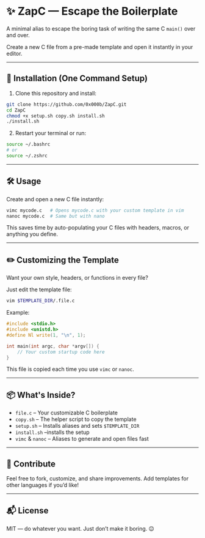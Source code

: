 # ✨ ZapC — Escape the Boilerplate

A minimal alias to escape the boring task of writing the same C `main()` over and over.

Create a new C file from a pre-made template and open it instantly in your editor.

---

## 🚀 Installation (One Command Setup)

1. Clone this repository and install:

```bash
git clone https://github.com/0x000b/ZapC.git
cd ZapC 
chmod +x setup.sh copy.sh install.sh
./install.sh
```

2. Restart your terminal or run:

```bash
source ~/.bashrc
# or
source ~/.zshrc
```

---

## 🛠️ Usage

Create and open a new C file instantly:

```bash
vimc mycode.c   # Opens mycode.c with your custom template in vim
nanoc mycode.c  # Same but with nano
```

This saves time by auto-populating your C files with headers, macros, or anything you define.

---

## ✏️ Customizing the Template

Want your own style, headers, or functions in every file?

Just edit the template file:

```bash
vim $TEMPLATE_DIR/.file.c
```

Example:

```c
#include <stdio.h>
#include <unistd.h>
#define Nl write(1, "\n", 1);

int main(int argc, char *argv[]) {
    // Your custom startup code here
}
```

This file is copied each time you use `vimc` or `nanoc`.

---

## 📦 What's Inside?

- `file.c` – Your customizable C boilerplate
- `copy.sh` – The helper script to copy the template
- `setup.sh` – Installs aliases and sets `$TEMPLATE_DIR`
- `install.sh` –installs the setup
- `vimc` & `nanoc` – Aliases to generate and open files fast

---

## 🙌 Contribute

Feel free to fork, customize, and share improvements. Add templates for other languages if you’d like!

---

## 📬 License

MIT — do whatever you want. Just don’t make it boring. 😉
